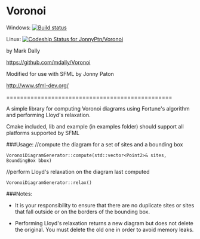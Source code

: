 # Voronoi

Windows: [![Build status](https://ci.appveyor.com/api/projects/status/l0yuxruih8f6rutc?svg=true)](https://ci.appveyor.com/project/JonnyPtn/voronoi)

Linux: [ ![Codeship Status for JonnyPtn/Voronoi](https://app.codeship.com/projects/993e2000-bef9-0134-6367-0ef15c5d34cb/status?branch=sfVoronoi)](https://app.codeship.com/projects/196443)

by Mark Dally

https://github.com/mdally/Voronoi

Modified for use with SFML by Jonny Paton

http://www.sfml-dev.org/

================================================

A simple library for computing Voronoi diagrams using Fortune's algorithm and performing Lloyd's relaxation.

Cmake included, lib and example (in examples folder) should support all platforms supported by SFML

###Usage:
//compute the diagram for a set of sites and a bounding box
```
VoronoiDiagramGenerator::compute(std::vector<Point2>& sites, BoundingBox bbox)
```

//perform Lloyd's relaxation on the diagram last computed
```
VoronoiDiagramGenerator::relax()
```

###Notes:
 * It is your responsibility to ensure that there are no duplicate sites or sites that fall outside or on the borders of the bounding box.
	
 * Performing Lloyd's relaxation returns a new diagram but does not delete the original. You must delete the old one in order to avoid memory leaks.
